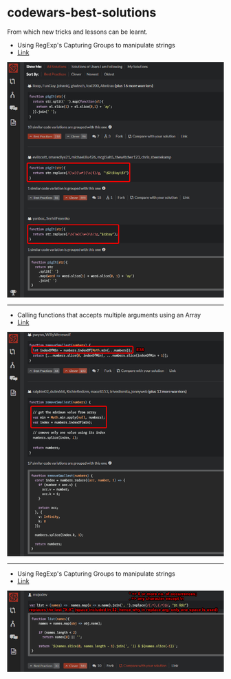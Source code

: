 # codewars-best-solutions
From which new tricks and lessons can be learnt.

- Using RegExp's Capturing Groups to manipulate strings
- <a href="https://www.codewars.com/kata/520b9d2ad5c005041100000f">Link</a>

![Alt text](images/chrome_2018-05-08_11-40-45.png)

----------

- Calling functions that accepts multiple arguments using an Array
- <a href="https://www.codewars.com/kata/remove-the-minimum">Link</a>

![Alt text](images/chrome_2018-05-08_12-05-57.png)

----------

- Using RegExp's Capturing Groups to manipulate strings
- <a href="https://www.codewars.com/kata/format-a-string-of-names-like-bart-lisa-and-maggie">Link</a>

![Alt text](images/chrome_2018-05-08_12-13-52.png)
